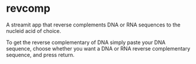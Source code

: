 # revcomp
A streamit app that reverse complements DNA or RNA sequences to the nucleid acid of choice.

To get the reverse complementary of DNA simply paste your DNA sequence, choose whether you want a DNA or RNA reverse complementary sequence, and press return.
